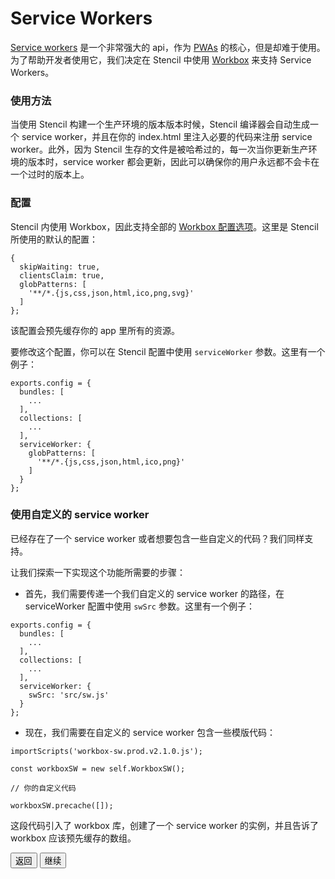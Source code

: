 # Service Workers

[Service workers](https://developers.google.com/web/fundamentals/getting-started/primers/service-workers) 是一个非常强大的  api，作为 [PWAs](https://blog.ionic.io/what-is-a-progressive-web-app/) 的核心，但是却难于使用。为了帮助开发者使用它，我们决定在 Stencil 中使用 [Workbox](https://workboxjs.org/) 来支持 Service Workers。

### 使用方法

当使用 Stencil 构建一个生产环境的版本版本时候，Stencil 编译器会自动生成一个 service worker，并且在你的 index.html 里注入必要的代码来注册 service worker。此外，因为 Stencil 生存的文件是被哈希过的，每一次当你更新生产环境的版本时，service worker 都会更新，因此可以确保你的用户永远都不会卡在一个过时的版本上。

### 配置

Stencil 内使用 Workbox，因此支持全部的 [Workbox 配置选项](https://workboxjs.org/reference-docs/latest/module-workbox-build.html#.Configuration)。这里是 Stencil 所使用的默认的配置：

```
{
  skipWaiting: true,
  clientsClaim: true,
  globPatterns: [
    '**/*.{js,css,json,html,ico,png,svg}'
  ]
};
```

该配置会预先缓存你的 app 里所有的资源。

要修改这个配置，你可以在 Stencil 配置中使用 `serviceWorker` 参数。这里有一个例子：

```
exports.config = {
  bundles: [
    ...
  ],
  collections: [
    ...
  ],
  serviceWorker: {
    globPatterns: [
      '**/*.{js,css,json,html,ico,png}'
    ]
  }
};
```

### 使用自定义的 service worker

已经存在了一个 service worker 或者想要包含一些自定义的代码？我们同样支持。

让我们探索一下实现这个功能所需要的步骤：

- 首先，我们需要传递一个我们自定义的 service worker 的路径，在 serviceWorker 配置中使用 `swSrc` 参数。这里有一个例子：

```
exports.config = {
  bundles: [
    ...
  ],
  collections: [
    ...
  ],
  serviceWorker: {
    swSrc: 'src/sw.js'
  }
};
```

- 现在，我们需要在自定义的 service worker 包含一些模版代码：

```
importScripts('workbox-sw.prod.v2.1.0.js');

const workboxSW = new self.WorkboxSW();

// 你的自定义代码

workboxSW.precache([]);
```
这段代码引入了 workbox 库，创建了一个 service worker 的实例，并且告诉了 workbox 应该预先缓存的数组。



<stencil-route-link url="/docs/server-side-rendering" router="#router" custom="true">
  <button class="backButton">
    返回
  </button>
</stencil-route-link>

<stencil-route-link url="/docs/distribution" custom="true">
  <button class="nextButton">
    继续
  </button>
</stencil-route-link>